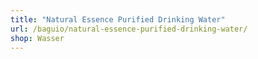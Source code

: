 ```yaml
---
title: "Natural Essence Purified Drinking Water"
url: /baguio/natural-essence-purified-drinking-water/
shop: Wasser
---
```


